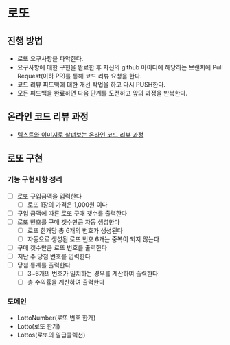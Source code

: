 # 로또
## 진행 방법
* 로또 요구사항을 파악한다.
* 요구사항에 대한 구현을 완료한 후 자신의 github 아이디에 해당하는 브랜치에 Pull Request(이하 PR)를 통해 코드 리뷰 요청을 한다.
* 코드 리뷰 피드백에 대한 개선 작업을 하고 다시 PUSH한다.
* 모든 피드백을 완료하면 다음 단계를 도전하고 앞의 과정을 반복한다.

## 온라인 코드 리뷰 과정
* [텍스트와 이미지로 살펴보는 온라인 코드 리뷰 과정](https://github.com/next-step/nextstep-docs/tree/master/codereview)

## 로또 구현
### 기능 구현사항 정리
- [ ] 로또 구입금액을 입력한다
  - [ ] 로또 1장의 가격은 1,000원 이다
- [ ] 구입 금액에 따른 로또 구매 갯수를 출력한다
- [ ] 로또 번호를 구매 갯수만큼 자동 생성한다
  - [ ] 로또 한개당 총 6개의 번호가 생성된다
  - [ ] 자동으로 생성된 로또 번호 6개는 중복이 되지 않는다
- [ ] 구매 갯수만큼 로또 번호를 출력한다
- [ ] 지난 주 당첨 번호를 입력한다
- [ ] 당첨 통계를 출력한다
  - [ ] 3~6개의 번호가 일치하는 경우를 계산하여 출력한다
  - [ ] 총 수익률을 계산하여 출력한다

### 도메인
* LottoNumber(로또 번호 한개)
* Lotto(로또 한개)
* Lottos(로또의 일급콜렉션)
